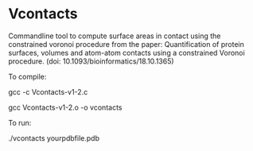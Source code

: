 # Vcontacts

Commandline tool to compute surface areas in contact using the constrained voronoi procedure from the paper: Quantification of protein surfaces, volumes and atom-atom contacts using a constrained Voronoi procedure. (doi: 10.1093/bioinformatics/18.10.1365)

To compile:

gcc -c Vcontacts-v1-2.c

gcc Vcontacts-v1-2.o -o vcontacts


To run:

./vcontacts yourpdbfile.pdb

